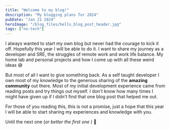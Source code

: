 ```yaml
---
title: "Welcome to my blog!"
description: "My blogging plans for 2024"
pubDate: "Jan 21 2024"
heroImage: "/blog_files/hello_blog_post_header.jpg"
tags: ["no-tech"]
---
```


I always wanted to start my own blog but never had the courage to kick it off.
Hopefully this year I will be able to do it. I want to share my journey as a developer and SRE, the struggles of remote work and work life balance.
My home lab and personal projects and how I come up with all these weird ideas 😅

But most of all I want to give something back. As a self taught developer I own most of my knowledge to the generous sharing of the **amazing community** out there.
Most of my initial development experience came from reading posts and try things out myself. I don't know how many times I might have given up if I didn't find that one blog post that helped me out.

For those of you reading this, this is not a promise, just a hope that this year I will be able to start sharing my experiences and knowledge with you.

Until the next one (_or better the first one_ ) 👋


